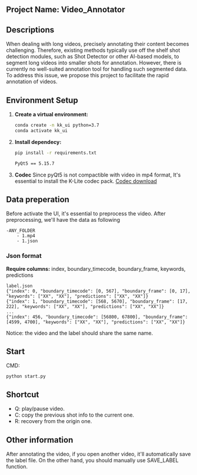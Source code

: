 ## Project Name: Video_Annotator
## Descriptions
When dealing with long videos, precisely annotating their content becomes challenging. Therefore, existing methods typically use off the shelf shot detection modules, such as Shot Detector or other AI-based models, to segment long videos into smaller shots for annotation. However, there is currently no well-suited annotation tool for handling such segmented data. To address this issue, we propose this project to facilitate the rapid annotation of videos.

## Environment Setup
1. **Create a virtual environment:**
    ```bash
    conda create -n kk_ui python=3.7
    conda activate kk_ui
    ```   

2. **Install dependecy:**
    ```bash
    pip install -r requirements.txt
    ```
    
    ```txt
    PyQt5 == 5.15.7
    ```
3. **Codec**
Since pyQt5 is not compactible with video in mp4 format, It's essential to install the K-Lite codec pack. [Codec download](https://codecguide.com/download_kl.htm)

## Data preperation
Before activate the UI, it's essential to preprocess the video. After preprocessing, we'll have the data as following
```
-ANY_FOLDER
    - 1.mp4
    - 1.json

```
### Json format
**Require columns:** index, boundary_timecode, boundary_frame, keywords, predictions
```jsonld
label.json
{"index": 0, "boundary_timecode": [0, 567], "boundary_frame": [0, 17], "keywords": ["XX", "XX"], "predictions": ["XX", "XX"]}
{"index": 1, "boundary_timecode": [568, 5670], "boundary_frame": [17, 222], "keywords": ["XX", "XX"], "predictions": ["XX", "XX"]}
...
{"index": 456, "boundary_timecode": [56800, 67800], "boundary_frame": [4599, 4700], "keywords": ["XX", "XX"], "predictions": ["XX", "XX"]}
```

Notice: the video and the label should share the same name.

## Start
CMD:
```
python start.py
```
## Shortcut
- Q: play/pause video.
- C: copy the previous shot info to the current one.
- R: recovery from the origin one.

## Other information
After annotating the video, if you open another video, it'll automatically save the label file. On the other hand, you should manually use SAVE_LABEL function. 
